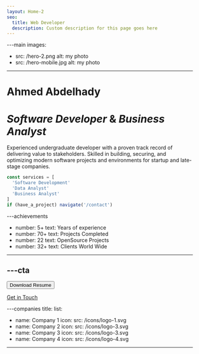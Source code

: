 ```yaml
---
layout: Home-2
seo:
  title: Web Developer
  description: Custom description for this page goes here
---
```




---main
images:
  - src: /hero-2.png
    alt: my photo
  - src: /hero-mobile.jpg
    alt: my photo
---

# <Typewriter>Ahmed Abdelhady</Typewriter>

# *Software Developer* <span>&</span> *Business Analyst*

Experienced undergraduate developer with a proven track record of delivering value to stakeholders. Skilled in building, securing, and optimizing modern software projects and environments for startup and late-stage companies.

```js {2-4} showLineNumbers
const services = [
  'Software Development'
  'Data Analyst'
  'Business Analyst'
]
if (have_a_project) navigate('/contact')
```



---achievements
- number: 5+
  text: Years of experience
- number: 70+
  text: Projects Completed
- number: 22
  text: OpenSource Projects
- number: 32+
  text: Clients World Wide
---



---cta
---
<Button href="/contact" size="sm">
  Download Resume
</Button>

[Get in Touch](/contact)



---companies
title:
list:
  - name: Company 1
    icon:
      src: /icons/logo-1.svg
  - name: Company 2
    icon:
      src: /icons/logo-3.svg
  - name: Company 3
    icon:
      src: /icons/logo-3.svg
  - name: Company 4
    icon:
      src: /icons/logo-4.svg
---